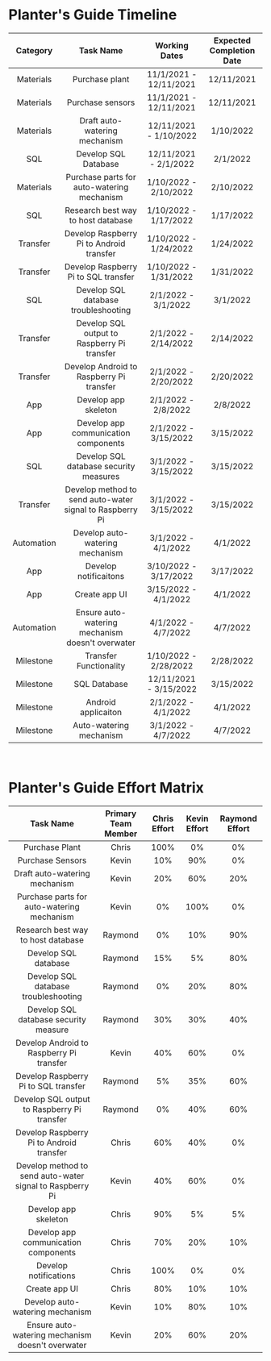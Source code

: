 # Planter's Guide Timeline

| Category | Task Name | Working Dates | Expected Completion Date |
|:---:|:---:|:---:|:---:|
| Materials | Purchase plant | 11/1/2021 - 12/11/2021 | 12/11/2021 |
| Materials | Purchase sensors | 11/1/2021 - 12/11/2021 | 12/11/2021 |
| Materials | Draft auto-watering mechanism | 12/11/2021 - 1/10/2022 | 1/10/2022 |
| SQL | Develop SQL Database | 12/11/2021 - 2/1/2022 | 2/1/2022 |
| Materials | Purchase parts for auto-watering mechanism | 1/10/2022 - 2/10/2022 | 2/10/2022 |
| SQL | Research best way to host database | 1/10/2022 - 1/17/2022 | 1/17/2022 |
| Transfer | Develop Raspberry Pi to Android transfer | 1/10/2022 - 1/24/2022 | 1/24/2022 |
| Transfer | Develop Raspberry Pi to SQL transfer | 1/10/2022 - 1/31/2022 | 1/31/2022 |
| SQL | Develop SQL database troubleshooting | 2/1/2022 - 3/1/2022 | 3/1/2022 |
| Transfer | Develop SQL output to Raspberry Pi transfer | 2/1/2022 - 2/14/2022 | 2/14/2022 |
| Transfer | Develop Android to Raspberry Pi transfer | 2/1/2022 - 2/20/2022 | 2/20/2022 |
| App | Develop app skeleton | 2/1/2022 - 2/8/2022 | 2/8/2022 |
| App | Develop app communication components | 2/1/2022 - 3/15/2022 | 3/15/2022 |
| SQL | Develop SQL database security measures | 3/1/2022 - 3/15/2022 | 3/15/2022 |
| Transfer | Develop method to send auto-water signal to Raspberry Pi| 3/1/2022 - 3/15/2022 | 3/15/2022 |
| Automation | Develop auto-watering mechanism | 3/1/2022 - 4/1/2022 | 4/1/2022 |
| App | Develop notificaitons | 3/10/2022 - 3/17/2022 | 3/17/2022 |
| App | Create app UI | 3/15/2022 - 4/1/2022 | 4/1/2022 |
| Automation | Ensure auto-watering mechanism doesn't overwater | 4/1/2022 - 4/7/2022 | 4/7/2022
| Milestone | Transfer Functionality | 1/10/2022 - 2/28/2022 | 2/28/2022 |
| Milestone | SQL Database | 12/11/2021 - 3/15/2022 | 3/15/2022 |
| Milestone | Android applicaiton | 2/1/2022 - 4/1/2022 | 4/1/2022 |
| Milestone | Auto-watering mechanism | 3/1/2022 - 4/7/2022 | 4/7/2022 |

<br>

# Planter's Guide Effort Matrix
| Task Name | Primary Team Member | Chris Effort | Kevin Effort | Raymond Effort |
|:---:|:---:|:---:|:---:|:---:|
| Purchase Plant | Chris | 100% | 0% | 0% |
| Purchase Sensors | Kevin | 10% | 90% | 0% |
| Draft auto-watering mechanism | Kevin | 20% | 60% | 20% |
| Purchase parts for auto-watering mechanism | Kevin | 0% | 100% | 0% |
| Research best way to host database | Raymond | 0% | 10% | 90% |
| Develop SQL database | Raymond | 15% | 5% | 80% |
| Develop SQL database troubleshooting | Raymond | 0% | 20% | 80% |
| Develop SQL database security measure | Raymond | 30% | 30% | 40% |
| Develop Android to Raspberry Pi transfer | Kevin | 40% | 60% | 0% |
| Develop Raspberry Pi to SQL transfer | Raymond | 5% | 35% | 60% |
| Develop SQL output to Raspberry Pi transfer | Raymond | 0% | 40% | 60% |
| Develop Raspberry Pi to Android transfer | Chris | 60% | 40% | 0% |
| Develop method to send auto-water signal to Raspberry Pi | Kevin | 40% | 60% | 0% |
| Develop app skeleton | Chris | 90% | 5% | 5% |
| Develop app communication components | Chris | 70% | 20% | 10% |
| Develop notifications | Chris | 100% | 0% | 0% |
| Create app UI | Chris | 80% | 10% | 10% |
| Develop auto-watering mechanism | Kevin | 10% | 80% | 10% |
| Ensure auto-watering mechanism doesn't overwater | Kevin | 20% | 60% | 20% |
